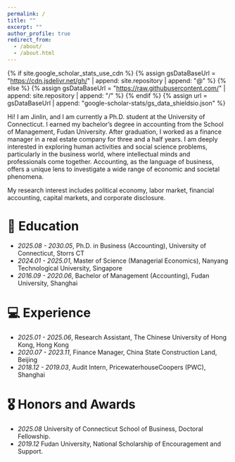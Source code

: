 ```yaml
---
permalink: /
title: ""
excerpt: ""
author_profile: true
redirect_from: 
  - /about/
  - /about.html
---
```


{% if site.google_scholar_stats_use_cdn %}
{% assign gsDataBaseUrl = "https://cdn.jsdelivr.net/gh/" | append: site.repository | append: "@" %}
{% else %}
{% assign gsDataBaseUrl = "https://raw.githubusercontent.com/" | append: site.repository | append: "/" %}
{% endif %}
{% assign url = gsDataBaseUrl | append: "google-scholar-stats/gs_data_shieldsio.json" %}

<span class='anchor' id='about-me'></span>

Hi! I am Jinlin, and I am currently a Ph.D. student at the University of Connecticut. I earned my bachelor’s degree in accounting from the School of Management, Fudan University. After graduation, I worked as a finance manager in a real estate company for three and a half years. I am deeply interested in exploring human activities and social science problems, particularly in the business world, where intellectual minds and professionals come together. Accounting, as the language of business, offers a unique lens to investigate a wide range of economic and societal phenomena.

My research interest includes political economy, labor market, financial accounting, capital markets, and corporate
disclosure. 

# 📖 Education
- *2025.08 - 2030.05*, Ph.D. in Business (Accounting), University of Connecticut, Storrs CT
- *2024.01 - 2025.01*, Master of Science (Managerial Economics), Nanyang Technological University, Singapore
- *2016.09 - 2020.06*, Bachelor of Management (Accounting), Fudan University, Shanghai

# 💻 Experience
- *2025.01 - 2025.06*, Research Assistant, The Chinese University of Hong Kong, Hong Kong
- *2020.07 - 2023.11*, Finance Manager, China State Construction Land, Beijing
- *2018.12 - 2019.03*, Audit Intern, PricewaterhouseCoopers (PWC), Shanghai


# 🎖 Honors and Awards
- *2025.08* University of Connecticut School of Business, Doctoral Fellowship. 
- *2019.12* Fudan University, National Scholarship of Encouragement and Support. 

